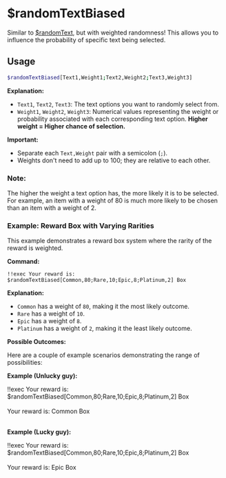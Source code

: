 # $randomTextBiased

Similar to [$randomText](./randomText.md), but with weighted randomness! This allows you to influence the probability of specific text being selected.

## Usage

```bash
$randomTextBiased[Text1,Weight1;Text2,Weight2;Text3,Weight3]
```

**Explanation:**

*   `Text1`, `Text2`, `Text3`: The text options you want to randomly select from.
*   `Weight1`, `Weight2`, `Weight3`:  Numerical values representing the weight or probability associated with each corresponding text option.  **Higher weight = Higher chance of selection.**

**Important:**

*   Separate each `Text,Weight` pair with a semicolon (`;`).
*   Weights don't need to add up to 100; they are relative to each other.

### Note:

The higher the weight a text option has, the more likely it is to be selected. For example, an item with a weight of 80 is much more likely to be chosen than an item with a weight of 2.

### Example: Reward Box with Varying Rarities

This example demonstrates a reward box system where the rarity of the reward is weighted.

**Command:**

```
!!exec Your reward is: $randomTextBiased[Common,80;Rare,10;Epic,8;Platinum,2] Box
```

**Explanation:**

*   `Common` has a weight of `80`, making it the most likely outcome.
*   `Rare` has a weight of `10`.
*   `Epic` has a weight of `8`.
*   `Platinum` has a weight of `2`, making it the least likely outcome.

**Possible Outcomes:**

Here are a couple of example scenarios demonstrating the range of possibilities:

**Example (Unlucky guy):**

<discord-messages>
          <discord-message :bot="false" role-color="#ffcc9a" author="Member">
        !!exec Your reward is: $randomTextBiased[Common,80;Rare,10;Epic,8;Platinum,2] Box<br><br>
          </discord-message>
          <discord-message :bot="true" role-color="#0099ff" author="Custom Command" avatar="https://media.discordapp.net/avatars/725721249652670555/781224f90c3b841ba5b40678e032f74a.webp">
        Your reward is: Common Box<br><br>
        </discord-message>
</discord-messages>

**Example (Lucky guy):**

<discord-messages>
          <discord-message :bot="false" role-color="#ffcc9a" author="Member">
        !!exec Your reward is: $randomTextBiased[Common,80;Rare,10;Epic,8;Platinum,2] Box<br><br>
          </discord-message>
          <discord-message :bot="true" role-color="#0099ff" author="Custom Command" avatar="https://media.discordapp.net/avatars/725721249652670555/781224f90c3b841ba5b40678e032f74a.webp">
        Your reward is: Epic Box
        </discord-message>
</discord-messages>